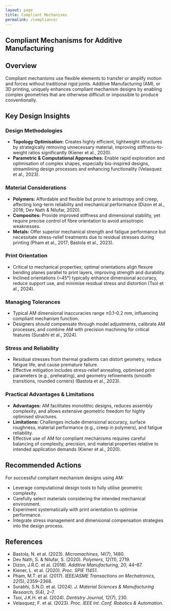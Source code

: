 ```yaml
---
layout: page
title: Compliant Mechanisms
permalink: /compliance/
---
```


## Compliant Mechanisms for Additive Manufacturing

## Overview
Compliant mechanisms use flexible elements to transfer or amplify motion and forces without traditional rigid joints. Additive Manufacturing (AM), or 3D printing, uniquely enhances compliant mechanism designs by enabling complex geometries that are otherwise difficult or impossible to produce conventionally.

## Key Design Insights

### Design Methodologies
- **Topology Optimisation:** Creates highly efficient, lightweight structures by strategically removing unnecessary material, improving stiffness-to-weight ratios significantly (Kiener et al., 2020).
- **Parametric & Computational Approaches:** Enable rapid exploration and optimisation of complex shapes, especially bio-inspired designs, streamlining design processes and enhancing functionality (Velasquez et al., 2023).

### Material Considerations
- **Polymers:** Affordable and flexible but prone to anisotropy and creep, affecting long-term reliability and mechanical performance (Dizon et al., 2018; Dev Nath & Nilufar, 2020).
- **Composites:** Provide improved stiffness and dimensional stability, yet require precise control of fibre orientation to avoid anisotropic weaknesses.
- **Metals:** Offer superior mechanical strength and fatigue performance but necessitate stress-relief treatments due to residual stresses during printing (Pham et al., 2017; Bastola et al., 2023).

### Print Orientation
- Critical to mechanical properties; optimal orientations align flexure bending planes parallel to print layers, improving strength and durability.
- Inclined orientations (~45°) typically enhance dimensional accuracy, reduce support use, and minimise residual stress and distortion (Tsoi et al., 2024).

### Managing Tolerances
- Typical AM dimensional inaccuracies range ±0.1–0.2 mm, influencing compliant mechanism function.
- Designers should compensate through model adjustments, calibrate AM processes, and combine AM with precision machining for critical features (Surabhi et al., 2024).

### Stress and Reliability
- Residual stresses from thermal gradients can distort geometry, reduce fatigue life, and cause premature failure.
- Effective mitigation includes stress-relief annealing, optimised print parameters (e.g., preheating), and geometry refinements (smooth transitions, rounded corners) (Bastola et al., 2023).

### Practical Advantages & Limitations
- **Advantages:** AM facilitates monolithic designs, reduces assembly complexity, and allows extensive geometric freedom for highly optimised structures.
- **Limitations:** Challenges include dimensional accuracy, surface roughness, material performance (e.g., creep in polymers), and fatigue reliability.
- Effective use of AM for compliant mechanisms requires careful balancing of complexity, precision, and material properties relative to intended application demands (Kiener et al., 2020).

## Recommended Actions
For successful compliant mechanism designs using AM:
- Leverage computational design tools to fully utilise geometric complexity.
- Carefully select materials considering the intended mechanical environment.
- Experiment systematically with print orientation to optimise performance.
- Integrate stress management and dimensional compensation strategies into the design process.

## References
- Bastola, N. et al. (2023). *Micromachines, 14*(7), 1480.
- Dev Nath, S. & Nilufar, S. (2020). *Polymers, 12*(11), 2719.
- Dizon, J.R.C. et al. (2018). *Additive Manufacturing, 20*, 44–67.
- Kiener, L. et al. (2020). *Proc. SPIE 11451*.
- Pham, M.T. et al. (2017). *IEEE/ASME Transactions on Mechatronics, 22*(5), 2359–2368.
- Surabhi, S.N.D. et al. (2024). *J. Material Sciences & Manufacturing Research, 5*(4), 2–7.
- Tsoi, J.K.H. et al. (2024). *Dentistry Journal, 12*(7), 230.
- Velasquez, F. et al. (2023). *Proc. IEEE Int. Conf. Robotics & Automation*.

